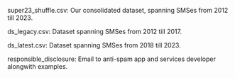 super23_shuffle.csv: Our consolidated dataset, spanning SMSes from 2012 till 2023.

ds_legacy.csv: Dataset spanning SMSes from 2012 till 2017.

ds_latest.csv: Dataset spanning SMSes from 2018 till 2023.

responsible_disclosure: Email to anti-spam app and services developer alongwith examples.
